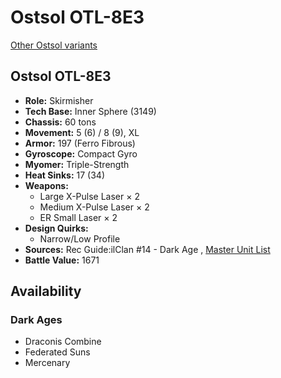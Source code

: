 # Ostsol OTL-8E3 

[Other Ostsol variants](../ostsol.md) 

## Ostsol OTL-8E3 

- **Role:** Skirmisher 
- **Tech Base:** Inner Sphere (3149) 
- **Chassis:** 60 tons 
- **Movement:** 5 (6) / 8 (9), XL 
- **Armor:** 197 (Ferro Fibrous) 
- **Gyroscope:** Compact Gyro 
- **Myomer:** Triple-Strength 
- **Heat Sinks:** 17 (34) 
- **Weapons:** 
  - Large X-Pulse Laser × 2 
  - Medium X-Pulse Laser × 2 
  - ER Small Laser × 2 
- **Design Quirks:** 
  - Narrow/Low Profile 
- **Sources:** Rec Guide:ilClan #14 - Dark Age , [Master Unit List](http://masterunitlist.info/Unit/Details/8162/ostsol-otl-8e3) 
- **Battle Value:** 1671 

## Availability 

### Dark Ages 

- Draconis Combine 
- Federated Suns 
- Mercenary 

